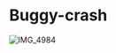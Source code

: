 # Buggy-crash
![IMG_4984](https://github.com/user-attachments/assets/b3c986a7-6b04-4959-bc2f-562f7d9411ac)
